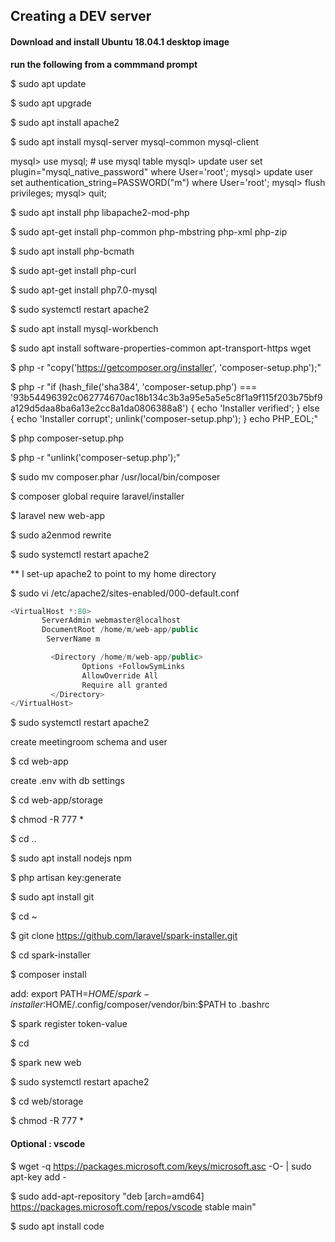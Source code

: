 ## Creating a DEV server
#### Download and install Ubuntu 18.04.1 desktop image
**run the following from a commmand prompt**

$ sudo apt update

$ sudo apt upgrade

$ sudo apt install apache2

$ sudo apt install mysql-server mysql-common mysql-client

mysql> use mysql; # use mysql table
mysql> update user set plugin="mysql_native_password" where User='root'; 
mysql> update user set authentication_string=PASSWORD("m") where User='root'; 
mysql> flush privileges;
mysql> quit;

$ sudo apt install php libapache2-mod-php

$ sudo apt-get install php-common php-mbstring php-xml php-zip

$ sudo apt install php-bcmath

$ sudo apt-get install php-curl

$ sudo apt-get install php7.0-mysql

$ sudo systemctl restart apache2

$ sudo apt install mysql-workbench

$ sudo apt install software-properties-common apt-transport-https wget

$ php -r "copy('https://getcomposer.org/installer', 'composer-setup.php');"

$ php -r "if (hash_file('sha384', 'composer-setup.php') === '93b54496392c062774670ac18b134c3b3a95e5a5e5c8f1a9f115f203b75bf9a129d5daa8ba6a13e2cc8a1da0806388a8') { echo 'Installer verified'; } else { echo 'Installer corrupt'; unlink('composer-setup.php'); } echo PHP_EOL;"

$ php composer-setup.php

$ php -r "unlink('composer-setup.php');"

$ sudo mv composer.phar /usr/local/bin/composer

$ composer global require laravel/installer

$ laravel new web-app

$ sudo a2enmod rewrite

$ sudo systemctl restart apache2

** I set-up apache2 to point to my home directory

$ sudo vi /etc/apache2/sites-enabled/000-default.conf

```javascript
<VirtualHost *:80>
       ServerAdmin webmaster@localhost
       DocumentRoot /home/m/web-app/public
        ServerName m

         <Directory /home/m/web-app/public>
                Options +FollowSymLinks
                AllowOverride All
                Require all granted
         </Directory>
</VirtualHost>
```
$ sudo systemctl restart apache2

create meetingroom schema and user

$ cd web-app

create .env with db settings

$ cd web-app/storage

$ chmod -R 777 *

$ cd ..

$ sudo apt install nodejs npm

$  php artisan key:generate

$ sudo apt install git

$ cd ~

$ git clone https://github.com/laravel/spark-installer.git

$ cd spark-installer

$ composer install

add: export PATH=$HOME/spark-installer:$HOME/.config/composer/vendor/bin:$PATH to .bashrc

$ spark register token-value

$ cd

$ spark new web

$ sudo systemctl restart apache2

$ cd web/storage

$ chmod -R 777 *

#### Optional : vscode

$ wget -q https://packages.microsoft.com/keys/microsoft.asc -O- | sudo apt-key add -

$ sudo add-apt-repository "deb [arch=amd64] https://packages.microsoft.com/repos/vscode stable main"

$ sudo apt install code

